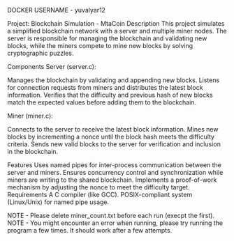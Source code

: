 DOCKER USERNAME - yuvalyar12


Project: Blockchain Simulation - MtaCoin
Description
This project simulates a simplified blockchain network with a server and multiple miner nodes. The server is responsible for managing the blockchain and validating new blocks, while the miners compete to mine new blocks by solving cryptographic puzzles.

Components
Server (server.c):

Manages the blockchain by validating and appending new blocks.
Listens for connection requests from miners and distributes the latest block information.
Verifies that the difficulty and previous hash of new blocks match the expected values before adding them to the blockchain.

Miner (miner.c):

Connects to the server to receive the latest block information.
Mines new blocks by incrementing a nonce until the block hash meets the difficulty criteria.
Sends new valid blocks to the server for verification and inclusion in the blockchain.

Features
Uses named pipes for inter-process communication between the server and miners.
Ensures concurrency control and synchronization while miners are writing to the shared blockchain.
Implements a proof-of-work mechanism by adjusting the nonce to meet the difficulty target.
Requirements
A C compiler (like GCC).
POSIX-compliant system (Linux/Unix) for named pipe usage.

NOTE - Please delete miner_count.txt before each run (execpt the first).
NOTE - You might encounter an error when running, please try running the program a few times. It should work after a few attempts. 
